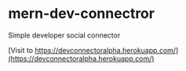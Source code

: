 # mern-dev-connectror
Simple developer social connector

[Visit to https://devconnectoralpha.herokuapp.com/](https://devconnectoralpha.herokuapp.com/)
